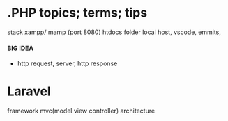# .PHP topics; terms; tips
stack xampp/ mamp (port 8080)
htdocs folder
local host, 
vscode, emmits, 


#### BIG IDEA
- http request, server, http response

























# Laravel 
framework
mvc(model view controller) architecture
